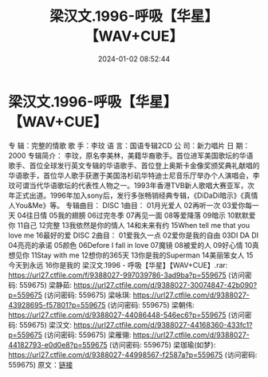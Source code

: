 ﻿---
title: 梁汉文.1996-呼吸【华星】【WAV+CUE】
date: 2024-01-02 08:52:44
categories: WAV车载音乐、镜像
tags: 华语中文
---
# 梁汉文.1996-呼吸【华星】【WAV+CUE】

专 辑：完整的情歌
歌 手：李玟
语 言：国语专辑2CD
公 司：新力唱片
日 期：2000
专辑简介：
李玟，原名李美林，美籍华裔歌手。首位进军美国歌坛的华语歌手、首位全球发行英文专辑的华语歌手、首位登上奥斯卡金像奖颁奖典礼献唱的华语歌手，首位华人歌手获邀于美国洛杉矶华特迪士尼音乐厅举办个人演唱会，李玟可谓当代华语歌坛的代表性人物之一。1993年香港TVB新人歌唱大赛亚军，次年正式出道。1996年加入sony后，发行多张畅销经典专辑，《DiDaDi暗示》《真情人You&Me》等。
专辑曲目：
DISC 1曲目：
01月光爱人
02再听一次
03爱你每一天
04往日情
05我的翅膀
06过完冬季
07再见一面
08等爱降落
09暗示
10默默爱你
11自己
12完整
13我依然是你的情人
14和未来有约
15When tell me that you love me
16最好的爱
DISC 2曲目：
01爱我久一点
02爱你是我的自由
03DI DA DI
04亮亮的承诺
05颜色
06Defore I fall in love
07魔镜
08被爱的人
09好心情
10真想见你
11Stay with me
12想你的365天
13你是我的Superman
14美丽笨女人
15今天到永远
16你是我的
梁汉文.1996 - 呼吸【华星】【WAV+CUE】.rar: https://url27.ctfile.com/f/9388027-997039786-3ad9ba?p=559675
(访问密码: 559675)
梁静茹: https://url27.ctfile.com/d/9388027-30074847-42b090?p=559675
(访问密码: 559675)
梁咏琪: https://url27.ctfile.com/d/9388027-43928695-f57801?p=559675
(访问密码: 559675)
梁朝伟: https://url27.ctfile.com/d/9388027-44086448-546ec6?p=559675
(访问密码: 559675)
梁汉文: https://url27.ctfile.com/d/9388027-44168360-433fc1?p=559675
(访问密码: 559675)
梁雁翎: https://url27.ctfile.com/d/9388027-44182793-e0d0e8?p=559675
(访问密码: 559675)
梁珈瑜(如梦}: https://url27.ctfile.com/d/9388027-44998567-f2587a?p=559675
(访问密码: 559675)
原文：[链接](https://blog.sina.com.cn/s/blog_1647c7e760103141p.html)